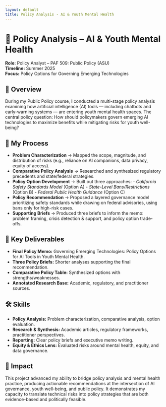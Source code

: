 ```yaml
---
layout: default
title: Policy Analysis - AI & Youth Mental Health
---
```


# 📝 Policy Analysis – AI & Youth Mental Health
**Role:** Policy Analyst – PAF 509: Public Policy (ASU)   
**Timeline:** Summer 2025   
**Focus:** Policy Options for Governing Emerging Technologies   

## 📌 Overview
During my Public Policy course, I conducted a multi-stage policy analysis examining how artificial intelligence (AI) tools — including chatbots and early-warning systems — are entering youth mental health spaces. The central policy question: How should policymakers govern emerging AI technologies to maximize benefits while mitigating risks for youth well-being? 

## 🔄 My Process
- **Problem Characterization** → Mapped the scope, magnitude, and distribution of risks (e.g., reliance on AI companions, data privacy, equity of access).
- **Comparative Policy Analysis** → Researched and synthesized regulatory precedents and state/federal strategies.
- **Policy Option Development** → Built out three approaches:
      - *California Safety Standards Model* (Option A)
      - *State-Level Bans/Restrictions* (Option B)
      - *Federal Public Health Guidance* (Option C)
- **Policy Recommendation** → Proposed a layered governance model prioritizing safety standards while drawing on federal advisories, using bans only for high-risk cases.
- **Supporting Briefs** → Produced three briefs to inform the memo: problem framing, crisis detection & support, and policy option trade-offs.

## 📂 Key Deliverables
- **Final Policy Memo:** Governing Emerging Technologies: Policy Options for AI Tools in Youth Mental Health.
- **Three Policy Briefs:** Shorter analyses supporting the final recommendation.
- **Comparative Policy Table:** Synthesized options with strengths/weaknesses.
- **Annotated Research Base:** Academic, regulatory, and practitioner sources. 

## 🛠️ Skills
- **Policy Analysis:** Problem characterization, comparative analysis, option evaluation.
- **Research & Synthesis:** Academic articles, regulatory frameworks, practitioner perspectives.
- **Reporting:** Clear policy briefs and executive memo writing.
- **Equity & Ethics Lens:** Evaluated risks around mental health, equity, and data governance.

## 🌟 Impact
This project advanced my ability to bridge policy analysis and mental health practice, producing actionable recommendations at the intersection of AI governance, youth well-being, and public policy. It demonstrates my capacity to translate technical risks into policy strategies that are both evidence-based and politically feasible.
